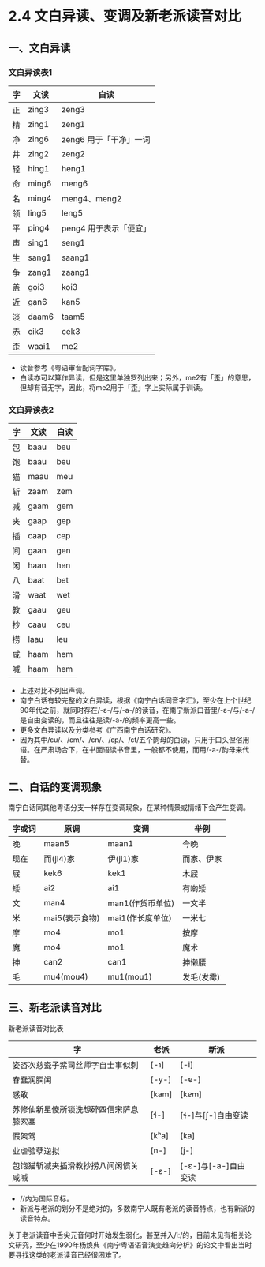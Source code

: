 # 2.4 文白异读、变调及新老派读音对比

## 一、文白异读

### 文白异读表1

字 |	文读 |	白读
---|---|---
正 |	zing3 |	zeng3
精 |	zing1 |	zeng1
净 |	zing6 |	zeng6 用于「干净」一词
井 |	zing2 |	zeng2
轻 |	hing1 |	heng1
命 |	ming6 |	meng6
名 |	ming4 |	meng4、meng2
领 |	ling5 |	leng5
平 |	ping4 |	peng4 用于表示「便宜」
声 |	sing1 |	seng1
生 |	sang1 |	saang1
争 |	zang1 |	zaang1
盖 |	goi3 |	koi3
近 |	gan6 |	kan5
淡 |	daam6 |	taam5
赤 |	cik3 |	cek3
歪 |	waai1 |	me2

* 读音参考《粤语审音配词字库》。
* 白读亦可以算作异读，但是这里单独罗列出来；另外，me2有「歪」的意思，但却有音无字，因此，将me2用于「歪」字上实际属于训读。

### 文白异读表2

字 |	文读 |	白读
---|---|---
包 |	baau |	beu
饱 |	baau |	beu
猫 |	maau |	meu
斩 |	zaam |	zem
减 |	gaam |	gem
夹 |	gaap |	gep
插 |	caap |	cep
间 |	gaan |	gen
闲 |	haan |	hen
八 |	baat |	bet
滑 |	waat |	wet
教 |	gaau |	geu
抄 |	caau |	ceu
捞 |	laau |	leu
咸 |	haam |	hem
喊 |	haam |	hem

* 上述对比不列出声调。
* 南宁白话有较完整的文白异读，根据《南宁白话同音字汇》，至少在上个世纪90年代之前，就同时存在/-ɛ-/与/-a-/的读音，在南宁新派口音里/-ɛ-/与/-a-/是自由变读的，而且往往是读/-a-/的频率更高一些。
* 更多文白异读以及分类参考《广西南宁白话研究》。
* 因为其中/ɛu/、/ɛm/、/ɛn/、/ɛp/、/ɛt/五个韵母的白读，只用于口头俚俗用语。在严肃场合下，在书面语读书音里，一般都不使用，而用/-a-/韵母来代替。

## 二、白话的变调现象

南宁白话同其他粤语分支一样存在变调现象，在某种情景或情绪下会产生变调。

字或词 |	原调 |	变调 |	举例
---|---|---|---
晚 |	maan5 |	maan1 |	今晚
现在 |	而(ji4)家 |	伊(ji1)家 |	而家、伊家
屐 |	kek6 |	kek1 |	木屐
矮 |	ai2 |	ai1 |	有啲矮
文 |	man4 |	man1(作货币单位) |	一文半
米 |	mai5(表示食物) |	mai1(作长度单位) |	一米七
摩 |	mo4 |	mo1 |	按摩
魔 |	mo4 |	mo1 |	魔术
抻 |	can2 |	can1 |	抻懒腰
毛 |	mu4(mou4) |	mu1(mou1) |	发毛(发霉)

## 三、新老派读音对比

新老派读音对比表

字 |	老派 |	新派
---|---|---
姿咨次慈瓷子紫司丝师字自士事似刺 |	[-ɿ] |	[-i]
春蠢润膶闰 |	[-y-] |	[-ɐ-]
感敢 |	[kam] |	[kɐm]
苏修仙新星傻所锁洗想碎四信宋萨息膝索塞 |	[ɬ-] |	[ɬ-]与[ʃ-]自由变读
假架驾 |	[kʰa] |	[ka]
业虐验孽逆拟 |	[n-] |	[j-]
包饱猫斩减夹插滑教抄捞八间闲惯关咸喊 |	[-ɛ-] |	[-ɛ-]与[-a-]自由变读

* //内为国际音标。
* 新派与老派的划分不是绝对的，多数南宁人既有老派的读音特点，也有新派的读音特点。

关于老派读音中舌尖元音何时开始发生弱化，甚至并入/iː/的，目前未见有相关论文研究，至少在1990年杨焕典《南宁粤语语音演变趋向分析》的论文中看出当时要寻找这类的老派读音已经很困难了。




